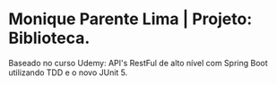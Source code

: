 # Monique Parente Lima | Projeto: Biblioteca.

Baseado no curso Udemy: API's RestFul de alto nível com Spring Boot utilizando TDD e o novo JUnit 5.

